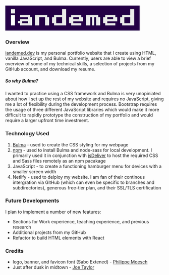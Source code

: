 ![iandemed](./assets/logos/iandemed_logo_banner.png)

### Overview

[iandemed.dev](https://www.iandemed.dev/) is my personal portfolio website that I create using HTML, vanilla JavaScript, and Bulma. Currently, users are able to view a brief overview of some of my technical skills, a selection of projects from my GitHub account, and download my resume.

##### So why Bulma?

I wanted to practice using a CSS framework and Bulma is very unopiniated about how I set up the rest of my website and requires no JavaScript, giving me a lot of flexibility during the development process. Bootstrap requires the usage of three different JavaScript libraries which would make it more difficult to rapidly prototype the construction of my portfolio and would require a larger upfront time investment.

### Technology Used

1. [Bulma](https://www.bulma.io.com/) - used to create the CSS styling for my webpage
2. [npm](https://www.npmjs.com/) - used to install Bulma and node-sass for local development. I primarily used it in conjunction with [jsDeliver](https://www.jsdelivr.com/) to host the required CSS and Sass files remotely as an npm pacakage
3. JavaScript - to create a functioning hamburger menu for devices with a smaller screen width
4. Netlify - used to delploy my website. I am fan of their continous intergration via GitHub (which can even be specific to branches and subdirectories), generous free-tier plan, and their SSL/TLS certification

### Future Developments

I plan to implement a number of new features:

- Sections for Work experience, teaching experience, and previous research
- Additional projects from my GitHub
- Refactor to build HTML elements with React

### Credits

- logo, banner, and favicon font (Sabo Extened) - [Philippe Moesch](https://www.behance.net/PhilippeMoesch)
- Just after dusk in midtown - [Joe Taylor](https://unsplash.com/@joetaylorland)
